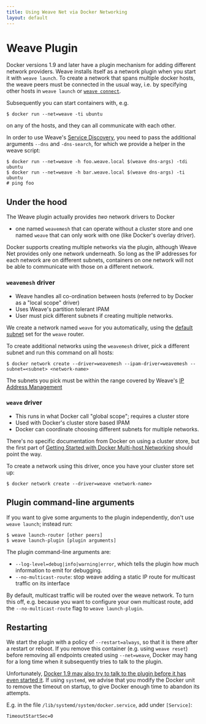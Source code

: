 ```yaml
---
title: Using Weave Net via Docker Networking
layout: default
---
```


# Weave Plugin

Docker versions 1.9 and later have a plugin mechanism for adding
different network providers. Weave installs itself as a network plugin
when you start it with `weave launch`. To create a network that spans
multiple docker hosts, the weave peers must be connected in the usual
way, i.e. by specifying other hosts in `weave launch` or
[`weave connect`](features.html#dynamic-topologies).

Subsequently you can start containers with, e.g.

    $ docker run --net=weave -ti ubuntu

on any of the hosts, and they can all communicate with each other.

In order to use Weave's [Service Discovery](weavedns.html), you
need to pass the additional arguments `--dns` and `-dns-search`, for
which we provide a helper in the weave script:

    $ docker run --net=weave -h foo.weave.local $(weave dns-args) -tdi ubuntu
    $ docker run --net=weave -h bar.weave.local $(weave dns-args) -ti ubuntu
    # ping foo

## Under the hood

The Weave plugin actually provides *two* network drivers to Docker
- one named `weavemesh` that can operate without a cluster store and
one named `weave` that can only work with one (like Docker's overlay
driver).

Docker supports creating multiple networks via the plugin, although
Weave Net provides only one network underneath. So long as the IP
addresses for each network are on different subnets, containers on one
network will not be able to communicate with those on a different network.

### `weavemesh` driver

* Weave handles all co-ordination between hosts (referred to by Docker as a "local scope" driver)
* Uses Weave's partition tolerant IPAM
* User must pick different subnets if creating multiple networks.

We create a network named `weave` for you automatically, using the
[default subnet](ipam.html#subnets) set for the `weave` router.

To create additional networks using the `weavemesh` driver, pick a
different subnet and run this command on all hosts:

    $ docker network create --driver=weavemesh --ipam-driver=weavemesh --subnet=<subnet> <network-name>

The subnets you pick must be within the range covered by Weave's [IP
Address Management](ipam.html#range)

### `weave` driver

* This runs in what Docker call "global scope"; requires a cluster store
* Used with Docker's cluster store based IPAM
* Docker can coordinate choosing different subnets for multiple networks.

There's no specific documentation from Docker on using a cluster
store, but the first part of
[Getting Started with Docker Multi-host Networking](https://github.com/docker/docker/blob/master/docs/userguide/networking/get-started-overlay.md)
should point the way.

To create a network using this driver, once you have your cluster store set up:

    $ docker network create --driver=weave <network-name>


## Plugin command-line arguments

If you want to give some arguments to the plugin independently, don't
use `weave launch`; instead run:

    $ weave launch-router [other peers]
    $ weave launch-plugin [plugin arguments]

The plugin command-line arguments are:

 * `--log-level=debug|info|warning|error`, which tells the plugin
   how much information to emit for debugging.
 * `--no-multicast-route`: stop weave adding a static IP route for
   multicast traffic on its interface

By default, multicast traffic will be routed over the weave network.
To turn this off, e.g. because you want to configure your own multicast
route, add the `--no-multicast-route` flag to `weave launch-plugin`.

## Restarting

We start the plugin with a policy of `--restart=always`, so that it is
there after a restart or reboot. If you remove this container
(e.g. using `weave reset`) before removing all endpoints created using
`--net=weave`, Docker may hang for a long time when it subsequently
tries to talk to the plugin.

Unfortunately, [Docker 1.9 may also try to talk to the plugin before it has even started it](https://github.com/docker/libnetwork/issues/813).
If using `systemd`, we advise that you modify the Docker unit to
remove the timeout on startup, to give Docker enough time to abandon
its attempts.

E.g. in the file `/lib/systemd/system/docker.service`, add under `[Service]`:

    TimeoutStartSec=0
